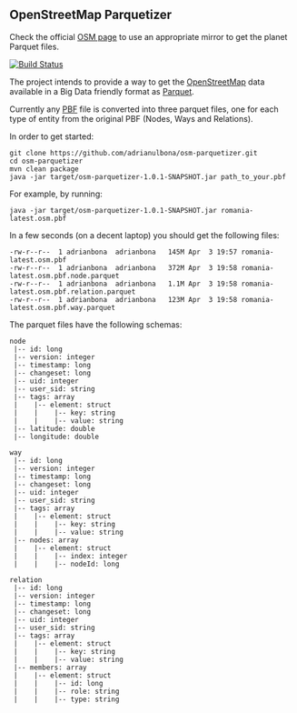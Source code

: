 ## OpenStreetMap Parquetizer

Check the official [OSM page](https://wiki.openstreetmap.org/wiki/Planet.osm) to use an appropriate mirror to get the planet Parquet files.

[![Build Status](https://travis-ci.org/adrianulbona/hmm.svg)](https://travis-ci.org/fmm/osm-parquetizer)

The project intends to provide a way to get the [OpenStreetMap](https://www.openstreetmap.org) data available in a Big Data friendly format as [Parquet](https://parquet.apache.org/).

Currently any [PBF](http://wiki.openstreetmap.org/wiki/PBF_Format) file is converted into three parquet files, one for each type of entity from the original PBF (Nodes, Ways and Relations).

In order to get started: 

```shell
git clone https://github.com/adrianulbona/osm-parquetizer.git
cd osm-parquetizer
mvn clean package
java -jar target/osm-parquetizer-1.0.1-SNAPSHOT.jar path_to_your.pbf
```

For example, by running: 

```shell
java -jar target/osm-parquetizer-1.0.1-SNAPSHOT.jar romania-latest.osm.pbf
```

In a few seconds (on a decent laptop) you should get the following files:
```shell
-rw-r--r--  1 adrianbona  adrianbona   145M Apr  3 19:57 romania-latest.osm.pbf
-rw-r--r--  1 adrianbona  adrianbona   372M Apr  3 19:58 romania-latest.osm.pbf.node.parquet
-rw-r--r--  1 adrianbona  adrianbona   1.1M Apr  3 19:58 romania-latest.osm.pbf.relation.parquet
-rw-r--r--  1 adrianbona  adrianbona   123M Apr  3 19:58 romania-latest.osm.pbf.way.parquet
```

The parquet files have the following schemas:

```probobuf
node
 |-- id: long
 |-- version: integer
 |-- timestamp: long
 |-- changeset: long
 |-- uid: integer
 |-- user_sid: string
 |-- tags: array
 |    |-- element: struct
 |    |    |-- key: string
 |    |    |-- value: string
 |-- latitude: double
 |-- longitude: double

way
 |-- id: long
 |-- version: integer
 |-- timestamp: long
 |-- changeset: long
 |-- uid: integer
 |-- user_sid: string
 |-- tags: array
 |    |-- element: struct
 |    |    |-- key: string
 |    |    |-- value: string
 |-- nodes: array
 |    |-- element: struct
 |    |    |-- index: integer
 |    |    |-- nodeId: long

relation
 |-- id: long
 |-- version: integer
 |-- timestamp: long
 |-- changeset: long
 |-- uid: integer
 |-- user_sid: string
 |-- tags: array
 |    |-- element: struct
 |    |    |-- key: string
 |    |    |-- value: string
 |-- members: array
 |    |-- element: struct
 |    |    |-- id: long
 |    |    |-- role: string
 |    |    |-- type: string
```
